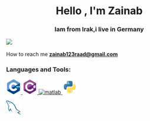 <h1 align="center">Hello , I'm Zainab</h1>
<h3 align="center">Iam from Irak,i live in Germany</h3>
<img src="https://media.giphy.com/media/v1.Y2lkPTc5MGI3NjExaW16cTY4YmxqbHJhdnEyZDlhcjlrbDlkaWRmdXBlcTNlbnd0ZnU4YSZlcD12MV9naWZzX3RyZW5kaW5nJmN0PWc/DyQrKMpqkAhNHZ1iWe/giphy.gif" width="400"/>

                        
How to reach me **zainab123raad@gmail.com**

<p align="left">
</p>

<h3 align="left">Languages and Tools:</h3>
<p align="left"> <a href="https://www.w3schools.com/cpp/" target="_blank" rel="noreferrer"> <img src="https://raw.githubusercontent.com/devicons/devicon/master/icons/cplusplus/cplusplus-original.svg" alt="cplusplus" width="40" height="40"/> </a> <a href="https://www.w3schools.com/cs/" target="_blank" rel="noreferrer"> <img src="https://raw.githubusercontent.com/devicons/devicon/master/icons/csharp/csharp-original.svg" alt="csharp" width="40" height="40"/> </a> <a href="https://www.mathworks.com/" target="_blank" rel="noreferrer"> <img src="https://upload.wikimedia.org/wikipedia/commons/2/21/Matlab_Logo.png" alt="matlab" width="40" height="40"/> </a> <a href="https://www.python.org" target="_blank" rel="noreferrer"> <img src="https://raw.githubusercontent.com/devicons/devicon/master/icons/python/python-original.svg" alt="python" width="40" height="40"/> </a> </p>
<a href="https://www.mysql.com/" target="_blank" rel="noreferrer">
  <img src="https://raw.githubusercontent.com/devicons/devicon/master/icons/mysql/mysql-original.svg" alt="mysql" width="40" height="40" />
</a>
